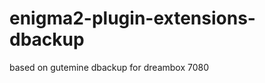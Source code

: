 enigma2-plugin-extensions-dbackup
=================================

based on gutemine dbackup for dreambox 7080
